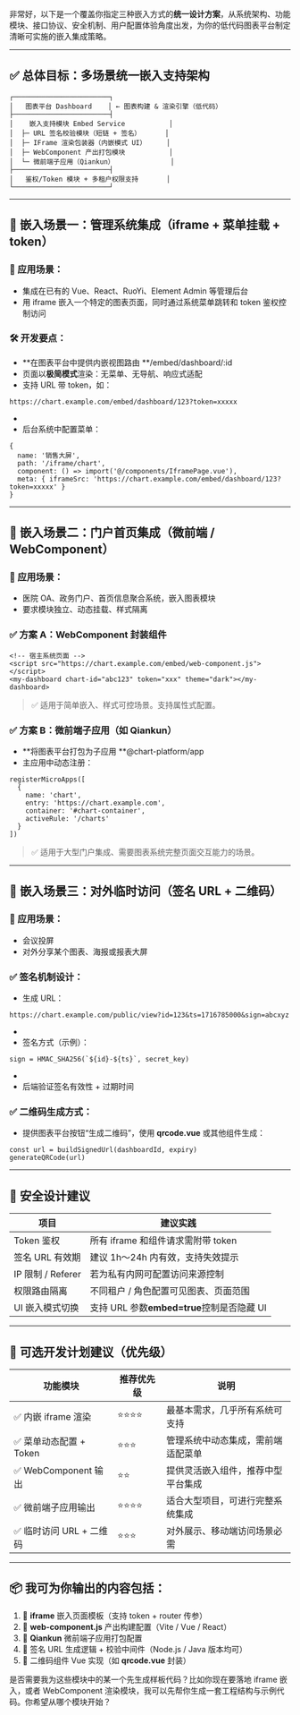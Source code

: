 非常好，以下是一个覆盖你指定三种嵌入方式的**统一设计方案**，从系统架构、功能模块、接口协议、安全机制、用户配置体验角度出发，为你的低代码图表平台制定清晰可实施的嵌入集成策略。

---

## **✅ 总体目标：多场景统一嵌入支持架构**

```
┌────────────────────────┐
│   图表平台 Dashboard    │ ← 图表构建 & 渲染引擎（低代码）           
├────────────────────────┤
│    嵌入支持模块 Embed Service           │
│  ├─ URL 签名校验模块（短链 + 签名）      │
│  ├─ IFrame 渲染包装器（内嵌模式 UI）     │
│  ├─ WebComponent 产出打包模块           │
│  └─ 微前端子应用（Qiankun）              │
├────────────────────────┤
│   鉴权/Token 模块 + 多租户权限支持       │
└────────────────────────┘
```

---

## **🧱 嵌入场景一：管理系统集成（iframe + 菜单挂载 + token）**

### **📌 应用场景：**

* 集成在已有的 Vue、React、RuoYi、Element Admin 等管理后台
* 用 iframe 嵌入一个特定的图表页面，同时通过系统菜单跳转和 token 鉴权控制访问

### **🛠 开发要点：**

* **在图表平台中提供内嵌视图路由 **/embed/dashboard/:id
* 页面以**极简模式**渲染：无菜单、无导航、响应式适配
* 支持 URL 带 token，如：

```
https://chart.example.com/embed/dashboard/123?token=xxxxx
```

* 
* 后台系统中配置菜单：

```
{
  name: '销售大屏',
  path: '/iframe/chart',
  component: () => import('@/components/IframePage.vue'),
  meta: { iframeSrc: 'https://chart.example.com/embed/dashboard/123?token=xxxxx' }
}
```

---

## **🧱 嵌入场景二：门户首页集成（微前端 / WebComponent）**

### **📌 应用场景：**

* 医院 OA、政务门户、首页信息聚合系统，嵌入图表模块
* 要求模块独立、动态挂载、样式隔离

### **✅ 方案 A：WebComponent 封装组件**

```
<!-- 宿主系统页面 -->
<script src="https://chart.example.com/embed/web-component.js"></script>
<my-dashboard chart-id="abc123" token="xxx" theme="dark"></my-dashboard>
```

> ✅ 适用于简单嵌入、样式可控场景。支持属性式配置。

### **✅ 方案 B：微前端子应用（如 Qiankun）**

* **将图表平台打包为子应用 **@chart-platform/app
* 主应用中动态注册：

```
registerMicroApps([
  {
    name: 'chart',
    entry: 'https://chart.example.com',
    container: '#chart-container',
    activeRule: '/charts'
  }
])
```

> ✅ 适用于大型门户集成、需要图表系统完整页面交互能力的场景。

---

## **🧱 嵌入场景三：对外临时访问（签名 URL + 二维码）**

### **📌 应用场景：**

* 会议投屏
* 对外分享某个图表、海报或报表大屏

### **✅ 签名机制设计：**

* 生成 URL：

```
https://chart.example.com/public/view?id=123&ts=1716785000&sign=abcxyz
```

* 
* 签名方式（示例）：

```
sign = HMAC_SHA256(`${id}-${ts}`, secret_key)
```

* 
* 后端验证签名有效性 + 过期时间

### **✅ 二维码生成方式：**

* 提供图表平台按钮“生成二维码”，使用 **qrcode.vue** 或其他组件生成：

```
const url = buildSignedUrl(dashboardId, expiry)
generateQRCode(url)
```

---

## **🔐 安全设计建议**

| **项目**    | **建议实践**                               |
| ----------------- | ------------------------------------------------ |
| Token 鉴权        | 所有 iframe 和组件请求需附带 token               |
| 签名 URL 有效期   | 建议 1h～24h 内有效，支持失效提示                |
| IP 限制 / Referer | 若为私有内网可配置访问来源控制                   |
| 权限路由隔离      | 不同租户 / 角色配置可见图表、页面范围            |
| UI 嵌入模式切换   | 支持 URL 参数**embed=true**控制是否隐藏 UI |

---

## **🧰 可选开发计划建议（优先级）**

| **功能模块**       | **推荐优先级** | **说明**                     |
| ------------------------ | -------------------- | ---------------------------------- |
| ✅ 内嵌 iframe 渲染      | ⭐⭐⭐⭐             | 最基本需求，几乎所有系统可支持     |
| ✅ 菜单动态配置 + Token  | ⭐⭐⭐               | 管理系统中动态集成，需前端适配菜单 |
| ✅ WebComponent 输出     | ⭐⭐                 | 提供灵活嵌入组件，推荐中型平台集成 |
| ✅ 微前端子应用输出      | ⭐⭐⭐⭐             | 适合大型项目，可进行完整系统集成   |
| ✅ 临时访问 URL + 二维码 | ⭐⭐⭐               | 对外展示、移动端访问场景必需       |

---

## **📦 我可为你输出的内容包括：**

1. 📁 **iframe** 嵌入页面模板（支持 token + router 传参）
2. 🔧 **web-component.js** 产出构建配置（Vite / Vue / React）
3. 🧩 **Qiankun** 微前端子应用打包配置
4. 🔑 签名 URL 生成逻辑 + 校验中间件（Node.js / Java 版本均可）
5. 📱 二维码组件 Vue 实现（如 **qrcode.vue** 封装）

是否需要我为这些模块中的某一个先生成样板代码？比如你现在要落地 iframe 嵌入，或者 WebComponent 渲染模块，我可以先帮你生成一套工程结构与示例代码。你希望从哪个模块开始？

